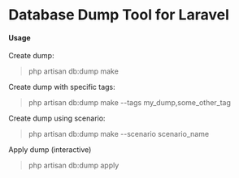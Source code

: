 Database Dump Tool for Laravel
=======

#### Usage

Create dump:

>    php artisan db:dump make


Create dump with specific tags:

>    php artisan db:dump make --tags my_dump,some_other_tag

Create dump using scenario:

>    php artisan db:dump make --scenario scenario_name

Apply dump (interactive)

>    php artisan db:dump apply
